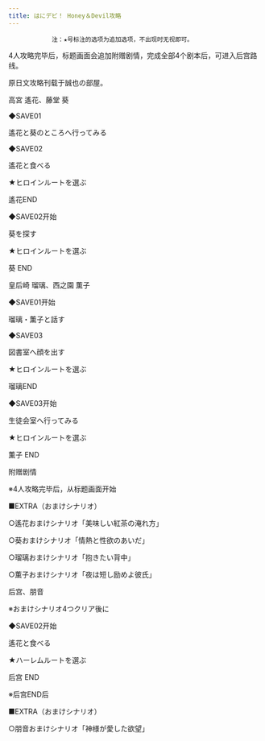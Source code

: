 ```yaml
---
title: はにデビ！ Honey＆Devil攻略
---
```


                注：★号标注的选项为追加选项，不出现时无视即可。

4人攻略完毕后，标题画面会追加附赠剧情，完成全部4个剧本后，可进入后宫路线。

原日文攻略刊载于誠也の部屋。



高宮 遙花、藤堂 葵



◆SAVE01

遙花と葵のところへ行ってみる

◆SAVE02

遙花と食べる

★ヒロインルートを選ぶ

遙花END

◆SAVE02开始

葵を探す

★ヒロインルートを選ぶ



葵 END



皇后崎 瑠璃、西之園 薫子



◆SAVE01开始

瑠璃・薫子と話す

◆SAVE03

図書室へ顔を出す

★ヒロインルートを選ぶ

瑠璃END

◆SAVE03开始

生徒会室へ行ってみる

★ヒロインルートを選ぶ



薫子 END



附赠剧情



※4人攻略完毕后，从标题画面开始

■EXTRA（おまけシナリオ）

○遙花おまけシナリオ「美味しい紅茶の淹れ方」

○葵おまけシナリオ「情熱と性欲のあいだ」

○瑠璃おまけシナリオ「抱きたい背中」

○薫子おまけシナリオ「夜は短し励めよ彼氏」



后宫、朋音



※おまけシナリオ4つクリア後に

◆SAVE02开始

遙花と食べる

★ハーレムルートを選ぶ



后宫 END



※后宫END后

■EXTRA（おまけシナリオ）

○朋音おまけシナリオ「神様が愛した欲望」


              
